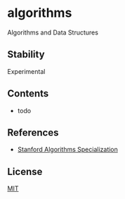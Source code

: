 # algorithms

Algorithms and Data Structures

## Stability

Experimental

## Contents

- todo

## References

- [Stanford Algorithms Specialization](https://www.coursera.org/specializations/algorithms)

## License

[MIT](LICENSE)
